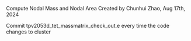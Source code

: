 Compute Nodal Mass and Nodal Area
Created by Chunhui Zhao, Aug 17th, 2024

Commit tpv2053d_tet_massmatrix_check_out.e every time the code changes to cluster